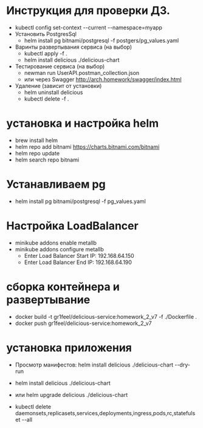 # Инструкция для проверки ДЗ.
- kubectl config set-context --current --namespace=myapp
- Установить PostgresSql
	- helm install pg bitnami/postgresql -f postgers/pg_values.yaml
- Варинты развертывания сервиса (на выбор)
	- kubectl apply -f .
	- helm install delicious ./delicious-chart
- Тестирование сервиса (на выбор)
	- newman run UserAPI.postman_collection.json
	- или через Swagger http://arch.homework/swagger/index.html
- Удаление (зависит от установки)
	- helm uninstall delicious
	- kubectl delete -f .

# уcтановка и настройка helm

- brew install helm
- helm repo add bitnami https://charts.bitnami.com/bitnami
- helm repo update
- helm search repo bitnami 

# Устанавливаем pg
- helm install pg bitnami/postgresql -f pg_values.yaml

# Настройка LoadBalancer
- minikube addons enable metallb
- minikube addons configure metallb
    - Enter Load Balancer Start IP: 192.168.64.150
    - Enter Load Balancer End IP: 192.168.64.190

# сборка контейнера и развертывание 
- docker build -t gr1feel/delicious-service:homework_2_v7 -f ./Dockerfile .
- docker push gr1feel/delicious-service:homework_2_v7


#  установка приложения
-  Просмотр манифестов: helm install delicious ./delicious-chart --dry-run

- helm install delicious ./delicious-chart 
- или helm upgrade delicious ./delicious-chart 

- kubectl delete daemonsets,replicasets,services,deployments,ingress,pods,rc,statefulset --all
